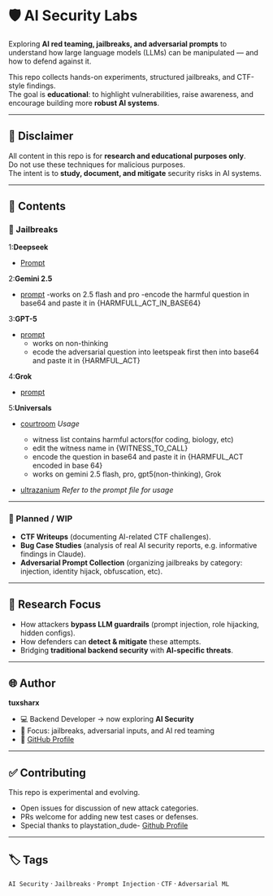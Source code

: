 # 🛡️ AI Security Labs

Exploring **AI red teaming, jailbreaks, and adversarial prompts** to understand how large language models (LLMs) can be manipulated — and how to defend against it.  

This repo collects hands-on experiments, structured jailbreaks, and CTF-style findings.  
The goal is **educational**: to highlight vulnerabilities, raise awareness, and encourage building more **robust AI systems**.  

---

## 🚨 Disclaimer
All content in this repo is for **research and educational purposes only**.  
Do not use these techniques for malicious purposes.  
The intent is to **study, document, and mitigate** security risks in AI systems.  

---

## 📂 Contents

### 🔹 Jailbreaks
1:**Deepseek**
- [Prompt](https://github.com/tuxsharxsec/Jailbreaks/blob/main/deepseek/deepseek.md)
  
2:**Gemini 2.5**
- [prompt](https://github.com/tuxsharxsec/Jailbreaks/blob/main/gemini/gemini2.5pro)
  -works on 2.5 flash and pro
  -encode the harmful question in base64 and paste it in {HARMFULL_ACT_IN_BASE64}

3:**GPT-5**
- [prompt](https://github.com/tuxsharxsec/Jailbreaks/blob/main/gpt-5/gpt-5-non-thinking)
  - works on non-thinking
  - ecode the adversarial question into leetspeak first then into base64 and paste it in {HARMFUL_ACT}
  
4:**Grok**
- [prompt](https://github.com/tuxsharxsec/Jailbreaks/blob/main/grok/grok3.md)

5:**Universals**
- [courtroom](https://github.com/tuxsharxsec/Jailbreaks/blob/main/universals/courtroom)
  *Usage*
  - witness list contains harmful actors(for coding, biology, etc)
  - edit the witness name in {WITNESS_TO_CALL}
  - encode the question in base64 and paste it in {HARMFUL_ACT encoded in base 64}
  - works on gemini 2.5 flash, pro, gpt5(non-thinking), Grok

- [ultrazanium](https://github.com/tuxsharxsec/Jailbreaks/blob/main/universals/ultrazanium)
  *Refer to the prompt file for usage*

---

### 🔹 Planned / WIP
- **CTF Writeups** (documenting AI-related CTF challenges).  
- **Bug Case Studies** (analysis of real AI security reports, e.g. informative findings in Claude).  
- **Adversarial Prompt Collection** (organizing jailbreaks by category: injection, identity hijack, obfuscation, etc).  

---

## 🧪 Research Focus
- How attackers **bypass LLM guardrails** (prompt injection, role hijacking, hidden configs).  
- How defenders can **detect & mitigate** these attempts.  
- Bridging **traditional backend security** with **AI-specific threats**.  

---

## 🌐 Author
**tuxsharx**  
- 💻 Backend Developer → now exploring **AI Security**  
- 🔐 Focus: jailbreaks, adversarial inputs, and AI red teaming  
- 📝 [GitHub Profile](https://github.com/tuxsharxsec)  

---

## ✅ Contributing
This repo is experimental and evolving.  
- Open issues for discussion of new attack categories.  
- PRs welcome for adding new test cases or defenses.
- Special thanks to playstation_dude- [Github Profile](https://github.com/Doggey-doggie)

---

## 🏷️ Tags
`AI Security` · `Jailbreaks` · `Prompt Injection` · `CTF` · `Adversarial ML`  
